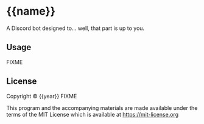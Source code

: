 # {{name}}

A Discord bot designed to... well, that part is up to you.

## Usage

FIXME

## License

Copyright © {{year}} FIXME

This program and the accompanying materials are made available under the
terms of the MIT License which is available at
https://mit-license.org
